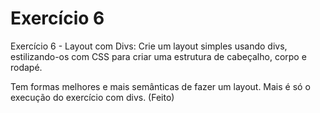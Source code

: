 # Exercício 6

Exercício 6 - Layout com Divs: Crie um layout simples usando divs, estilizando-os com CSS para criar uma estrutura de cabeçalho, corpo e rodapé.

Tem formas melhores e mais semânticas de fazer um layout.
Mais é só o execução do exercício com divs.
(Feito)